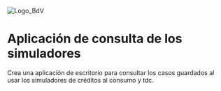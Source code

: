 ![Logo_BdV](public/img/logonuevo.png)

# Aplicación de consulta de los simuladores

Crea una aplicación de escritorio para consultar los casos guardados al usar los simuladores de créditos al consumo y tdc.